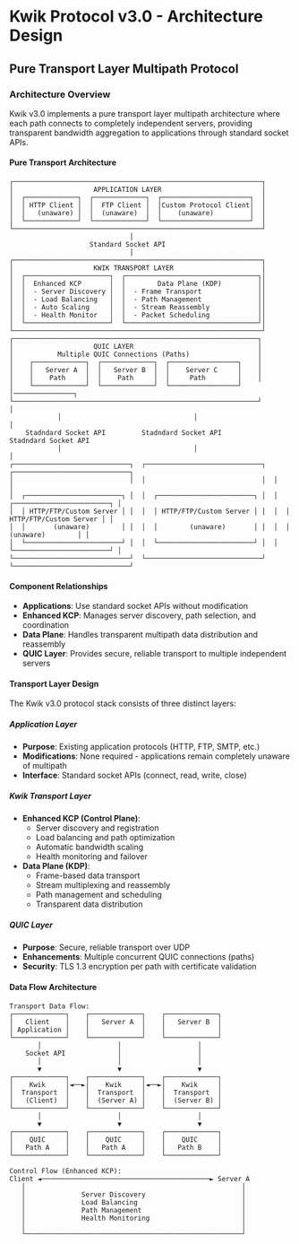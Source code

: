 # Kwik Protocol v3.0 - Architecture Design
## Pure Transport Layer Multipath Protocol

### Architecture Overview

Kwik v3.0 implements a pure transport layer multipath architecture where each path connects to completely independent servers, providing transparent bandwidth aggregation to applications through standard socket APIs.

#### Pure Transport Architecture

```
┌──────────────────────────────────────────────────────────────┐
│                    APPLICATION LAYER                         │
│  ┌─────────────┐  ┌─────────────┐  ┌──────────────────────┐  │
│  │ HTTP Client │  │  FTP Client │  │Custom Protocol Client│  │
│  │   (unaware) │  │  (unaware)  │  │    (unaware)         │  │
│  └─────────────┘  └─────────────┘  └──────────────────────┘  │
└──────────────────────────────────────────────────────────────┘
                              │
                    Standard Socket API
                              │
┌──────────────────────────────────────────────────────────────┐
│                    KWIK TRANSPORT LAYER                      │
│  ┌─────────────────────┐  ┌─────────────────────────────────┐│
│  │  Enhanced KCP       │  │        Data Plane (KDP)         ││
│  │  - Server Discovery │  │  - Frame Transport              ││
│  │  - Load Balancing   │  │  - Path Management              ││
│  │  - Auto Scaling     │  │  - Stream Reassembly            ││
│  │  - Health Monitor   │  │  - Packet Scheduling            ││
│  └─────────────────────┘  └─────────────────────────────────┘│
└──────────────────────────────────────────────────────────────┘
┌─────────────────────────────────────────────────────────────┐
│                    QUIC LAYER                               │
│           Multiple QUIC Connections (Paths)                 │
│    ┌─────────────┐  ┌─────────────┐  ┌─────────────────┐    │
│    │   Server A  │  │   Server B  │  │    Server C     │    │
│    │    Path     │  │    Path     │  │     Path        │    │
│    └─────────────┘  └─────────────┘  └─────────────────┘    │───────────────┐
└─────────────────────────────────────────────────────────────┘               │
            │                                 │                               │                  
    Stadndard Socket API         Stadndard Socket API                 Stadndard Socket API          
            │                                 │                               │                   
┌─────────────────────────────┐  ┌─────────────────────────────┐  ┌─────────────────────────────┐
│                             │  │                             │  │                             │
│  ┌────────────────────────┐ │  │  ┌────────────────────────┐ │  │  ┌────────────────────────┐ │
│  │ HTTP/FTP/Custom Server │ │  │  │ HTTP/FTP/Custom Server │ │  │  │ HTTP/FTP/Custom Server │ │
│  │       (unaware)        │ │  │  │        (unaware)       │ │  │  │       (unaware)        │ │
│  └────────────────────────┘ │  │  └────────────────────────┘ │  │  └────────────────────────┘ │
└─────────────────────────────┘  └─────────────────────────────┘  └─────────────────────────────┘

```

#### Component Relationships

- **Applications**: Use standard socket APIs without modification
- **Enhanced KCP**: Manages server discovery, path selection, and coordination
- **Data Plane**: Handles transparent multipath data distribution and reassembly
- **QUIC Layer**: Provides secure, reliable transport to multiple independent servers

#### Transport Layer Design

The Kwik v3.0 protocol stack consists of three distinct layers:

##### Application Layer
- **Purpose**: Existing application protocols (HTTP, FTP, SMTP, etc.)
- **Modifications**: None required - applications remain completely unaware of multipath
- **Interface**: Standard socket APIs (connect, read, write, close)

##### Kwik Transport Layer
- **Enhanced KCP (Control Plane)**:
  - Server discovery and registration
  - Load balancing and path optimization
  - Automatic bandwidth scaling
  - Health monitoring and failover
- **Data Plane (KDP)**:
  - Frame-based data transport
  - Stream multiplexing and reassembly
  - Path management and scheduling
  - Transparent data distribution

##### QUIC Layer
- **Purpose**: Secure, reliable transport over UDP
- **Enhancements**: Multiple concurrent QUIC connections (paths)
- **Security**: TLS 1.3 encryption per path with certificate validation

#### Data Flow Architecture

```
Transport Data Flow:
┌─────────────┐    ┌─────────────┐    ┌─────────────┐
│   Client    │    │   Server A  │    │   Server B  │
│ Application │    │             │    │             │
└─────────────┘    └─────────────┘    └─────────────┘
       │                   │                   │
    Socket API             │                   │
       │                   │                   │
       ▼                   ▼                   ▼
┌─────────────┐    ┌─────────────┐    ┌─────────────┐
│    Kwik     │◄──►│    Kwik     │◄──►│    Kwik     │
│  Transport  │    │  Transport  │    │  Transport  │
│   (Client)  │    │  (Server A) │    │  (Server B) │
└─────────────┘    └─────────────┘    └─────────────┘
       │                   │                   │
       ▼                   ▼                   ▼
┌─────────────┐    ┌─────────────┐    ┌─────────────┐
│    QUIC     │    │    QUIC     │    │    QUIC     │
│   Path A    │    │   Path A    │    │   Path B    │
└─────────────┘    └─────────────┘    └─────────────┘

Control Flow (Enhanced KCP):
Client ◄──────────────────────────────────────────► Server A
   │                                                      │
   │              Server Discovery                        │
   │              Load Balancing                          │
   │              Path Management                         │
   │              Health Monitoring                       │
   │                                                      │
   └──────────────────────────────────────────────────────┘
```